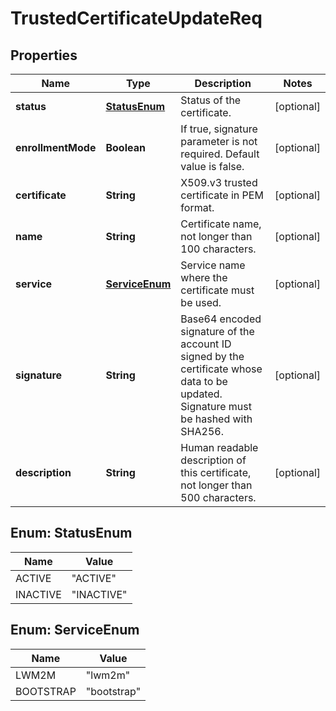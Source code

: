 
# TrustedCertificateUpdateReq

## Properties
Name | Type | Description | Notes
------------ | ------------- | ------------- | -------------
**status** | [**StatusEnum**](#StatusEnum) | Status of the certificate. |  [optional]
**enrollmentMode** | **Boolean** | If true, signature parameter is not required. Default value is false. |  [optional]
**certificate** | **String** | X509.v3 trusted certificate in PEM format. |  [optional]
**name** | **String** | Certificate name, not longer than 100 characters. |  [optional]
**service** | [**ServiceEnum**](#ServiceEnum) | Service name where the certificate must be used. |  [optional]
**signature** | **String** | Base64 encoded signature of the account ID signed by the certificate whose data to be updated. Signature must be hashed with SHA256. |  [optional]
**description** | **String** | Human readable description of this certificate, not longer than 500 characters. |  [optional]


<a name="StatusEnum"></a>
## Enum: StatusEnum
Name | Value
---- | -----
ACTIVE | &quot;ACTIVE&quot;
INACTIVE | &quot;INACTIVE&quot;


<a name="ServiceEnum"></a>
## Enum: ServiceEnum
Name | Value
---- | -----
LWM2M | &quot;lwm2m&quot;
BOOTSTRAP | &quot;bootstrap&quot;



